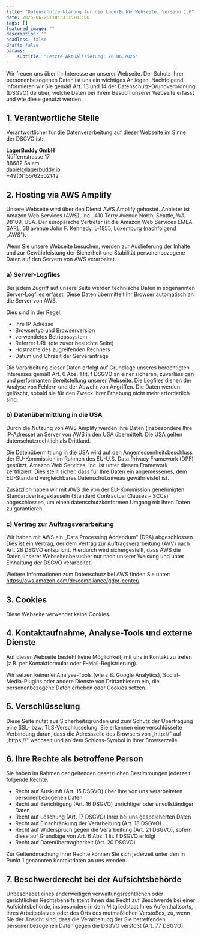 ```yaml
---
title: "Datenschutzerklärung für die LagerBuddy Webseite, Version 1.0"
date: 2025-06-26T10:33:15+01:00
tags: []
featured_image: ""
description: ""
headless: false
draft: false
params:
    subtitle: "Letzte Aktualisierung: 26.06.2025"
---
```


Wir freuen uns über Ihr Interesse an unserer Webseite. Der Schutz Ihrer personenbezogenen Daten ist uns ein wichtiges Anliegen. Nachfolgend informieren wir Sie gemäß Art. 13 und 14 der Datenschutz-Grundverordnung (DSGVO) darüber, welche Daten bei Ihrem Besuch unserer Webseite erfasst und wie diese genutzt werden.

## 1. Verantwortliche Stelle
Verantwortlicher für die Datenverarbeitung auf dieser Webseite im Sinne der DSGVO ist:

**LagerBuddy GmbH**  
Nüffernstrasse 17  
88682 Salem  
daniel@lagerbuddy.io  
+49(0)155/62502142

## 2. Hosting via AWS Amplify
Unsere Webseite wird über den Dienst AWS Amplify gehostet. Anbieter ist Amazon Web Services (AWS), Inc., 410 Terry Avenue North, Seattle, WA 98109, USA. Der europäische Vertreter ist die Amazon Web Services EMEA SARL, 38 avenue John F. Kennedy, L-1855, Luxemburg (nachfolgend „AWS").

Wenn Sie unsere Webseite besuchen, werden zur Auslieferung der Inhalte und zur Gewährleistung der Sicherheit und Stabilität personenbezogene Daten auf den Servern von AWS verarbeitet.

### a) Server-Logfiles
Bei jedem Zugriff auf unsere Seite werden technische Daten in sogenannten Server-Logfiles erfasst. Diese Daten übermittelt Ihr Browser automatisch an die Server von AWS.

Dies sind in der Regel:

- Ihre IP-Adresse
- Browsertyp und Browserversion
- verwendetes Betriebssystem
- Referrer URL (die zuvor besuchte Seite)
- Hostname des zugreifenden Rechners
- Datum und Uhrzeit der Serveranfrage

Die Verarbeitung dieser Daten erfolgt auf Grundlage unseres berechtigten Interesses gemäß Art. 6 Abs. 1 lit. f DSGVO an einer sicheren, zuverlässigen und performanten Bereitstellung unserer Webseite. Die Logfiles dienen der Analyse von Fehlern und der Abwehr von Angriffen. Die Daten werden gelöscht, sobald sie für den Zweck ihrer Erhebung nicht mehr erforderlich sind.

### b) Datenübermittlung in die USA
Durch die Nutzung von AWS Amplify werden Ihre Daten (insbesondere Ihre IP-Adresse) an Server von AWS in den USA übermittelt. Die USA gelten datenschutzrechtlich als Drittland.

Die Datenübermittlung in die USA wird auf den Angemessenheitsbeschluss der EU-Kommission im Rahmen des EU-U.S. Data Privacy Framework (DPF) gestützt. Amazon Web Services, Inc. ist unter diesem Framework zertifiziert. Dies stellt sicher, dass für Ihre Daten ein angemessenes, dem EU-Standard vergleichbares Datenschutzniveau gewährleistet ist.

Zusätzlich haben wir mit AWS die von der EU-Kommission genehmigten Standardvertragsklauseln (Standard Contractual Clauses – SCCs) abgeschlossen, um einen datenschutzkonformen Umgang mit Ihren Daten zu garantieren.

### c) Vertrag zur Auftragsverarbeitung
Wir haben mit AWS ein „Data Processing Addendum" (DPA) abgeschlossen. Dies ist ein Vertrag, der dem Vertrag zur Auftragsverarbeitung (AVV) nach Art. 28 DSGVO entspricht. Hierdurch wird sichergestellt, dass AWS die Daten unserer Webseitenbesucher nur nach unserer Weisung und unter Einhaltung der DSGVO verarbeitet.

Weitere Informationen zum Datenschutz bei AWS finden Sie unter: https://aws.amazon.com/de/compliance/gdpr-center/

## 3. Cookies
Diese Webseite verwendet keine Cookies.

## 4. Kontaktaufnahme, Analyse-Tools und externe Dienste
Auf dieser Webseite besteht keine Möglichkeit, mit uns in Kontakt zu treten (z.B. per Kontaktformular oder E-Mail-Registrierung).

Wir setzen keinerlei Analyse-Tools (wie z.B. Google Analytics), Social-Media-Plugins oder andere Dienste von Drittanbietern ein, die personenbezogene Daten erheben oder Cookies setzen.

## 5. Verschlüsselung
Diese Seite nutzt aus Sicherheitsgründen und zum Schutz der Übertragung eine SSL- bzw. TLS-Verschlüsselung. Sie erkennen eine verschlüsselte Verbindung daran, dass die Adresszeile des Browsers von „http://" auf „https://" wechselt und an dem Schloss-Symbol in Ihrer Browserzeile.

## 6. Ihre Rechte als betroffene Person
Sie haben im Rahmen der geltenden gesetzlichen Bestimmungen jederzeit folgende Rechte:

- Recht auf Auskunft (Art. 15 DSGVO) über Ihre von uns verarbeiteten personenbezogenen Daten
- Recht auf Berichtigung (Art. 16 DSGVO) unrichtiger oder unvollständiger Daten
- Recht auf Löschung (Art. 17 DSGVO) Ihrer bei uns gespeicherten Daten
- Recht auf Einschränkung der Verarbeitung (Art. 18 DSGVO)
- Recht auf Widerspruch gegen die Verarbeitung (Art. 21 DSGVO), sofern diese auf Grundlage von Art. 6 Abs. 1 lit. f DSGVO erfolgt
- Recht auf Datenübertragbarkeit (Art. 20 DSGVO)

Zur Geltendmachung Ihrer Rechte können Sie sich jederzeit unter den in Punkt 1 genannten Kontaktdaten an uns wenden.

## 7. Beschwerderecht bei der Aufsichtsbehörde
Unbeschadet eines anderweitigen verwaltungsrechtlichen oder gerichtlichen Rechtsbehelfs steht Ihnen das Recht auf Beschwerde bei einer Aufsichtsbehörde, insbesondere in dem Mitgliedstaat Ihres Aufenthaltsorts, Ihres Arbeitsplatzes oder des Orts des mutmaßlichen Verstoßes, zu, wenn Sie der Ansicht sind, dass die Verarbeitung der Sie betreffenden personenbezogenen Daten gegen die DSGVO verstößt (Art. 77 DSGVO).